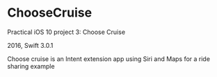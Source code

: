 # ChooseCruise
Practical iOS 10 project 3: Choose Cruise

2016, Swift 3.0.1

Choose cruise is an Intent extension app using Siri and Maps for a ride sharing example
